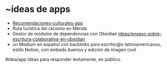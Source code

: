 # ~ideas de apps

* [Recomendaciones-culturales-app](Recomendaciones-culturales-app.md)
* Ruta turística del racismo en Mérida
* Gestor de módulos de dependencias con Obsidian [ideas/ensayo-sobre-escritura-colaborativa-en-obsidian](ensayo-sobre-escritura-colaborativa-en-obsidian.md)
* un Medium en español con backlinks para escritor@s latinoamericanos, estilo Notion, con embeds buenos y edición de imagen cool

\#idea/app Ideas para responder lentamente, en público.
